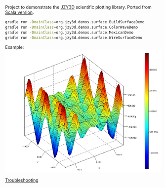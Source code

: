 Project to demonstrate the [JZY3D](http://jzy3d.org)
scientific plotting library. Ported from [Scala version](https://github.com/retronym/jzy3d-demo).

```bash
gradle run -DmainClass=org.jzy3d.demos.surface.BuildSurfaceDemo
gradle run -DmainClass=org.jzy3d.demos.surface.ColorWaveDemo
gradle run -DmainClass=org.jzy3d.demos.surface.MexicanDemo
gradle run -DmainClass=org.jzy3d.demos.surface.WireSurfaceDemo
```

Example:
![Example](data/screenshots/capture-2018-03-03-11-03-19.png)

[Troubleshooting](http://jzy3d.org/troubleshooting.php)

